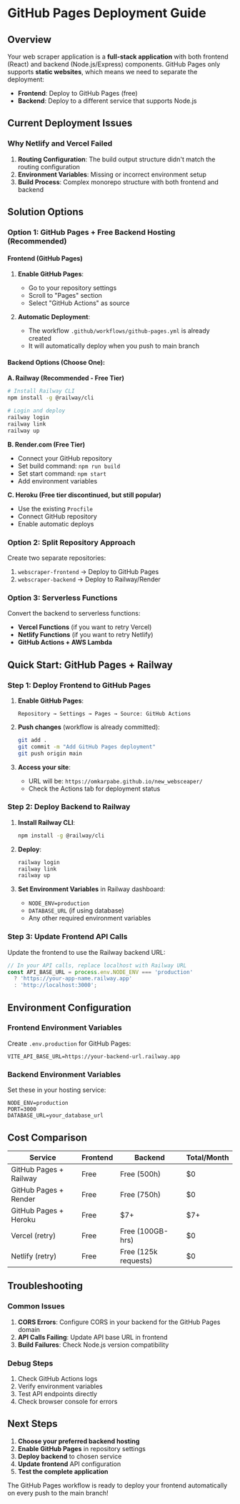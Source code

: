 # GitHub Pages Deployment Guide

## Overview

Your web scraper application is a **full-stack application** with both frontend (React) and backend (Node.js/Express) components. GitHub Pages only supports **static websites**, which means we need to separate the deployment:

- **Frontend**: Deploy to GitHub Pages (free)
- **Backend**: Deploy to a different service that supports Node.js

## Current Deployment Issues

### Why Netlify and Vercel Failed
1. **Routing Configuration**: The build output structure didn't match the routing configuration
2. **Environment Variables**: Missing or incorrect environment setup
3. **Build Process**: Complex monorepo structure with both frontend and backend

## Solution Options

### Option 1: GitHub Pages + Free Backend Hosting (Recommended)

#### Frontend (GitHub Pages)
1. **Enable GitHub Pages**:
   - Go to your repository settings
   - Scroll to "Pages" section
   - Select "GitHub Actions" as source

2. **Automatic Deployment**:
   - The workflow `.github/workflows/github-pages.yml` is already created
   - It will automatically deploy when you push to main branch

#### Backend Options (Choose One):

**A. Railway (Recommended - Free Tier)**
```bash
# Install Railway CLI
npm install -g @railway/cli

# Login and deploy
railway login
railway link
railway up
```

**B. Render.com (Free Tier)**
- Connect your GitHub repository
- Set build command: `npm run build`
- Set start command: `npm start`
- Add environment variables

**C. Heroku (Free tier discontinued, but still popular)**
- Use the existing `Procfile`
- Connect GitHub repository
- Enable automatic deploys

### Option 2: Split Repository Approach

Create two separate repositories:
1. `webscraper-frontend` → Deploy to GitHub Pages
2. `webscraper-backend` → Deploy to Railway/Render

### Option 3: Serverless Functions

Convert the backend to serverless functions:
- **Vercel Functions** (if you want to retry Vercel)
- **Netlify Functions** (if you want to retry Netlify)
- **GitHub Actions + AWS Lambda**

## Quick Start: GitHub Pages + Railway

### Step 1: Deploy Frontend to GitHub Pages

1. **Enable GitHub Pages**:
   ```
   Repository → Settings → Pages → Source: GitHub Actions
   ```

2. **Push changes** (workflow is already committed):
   ```bash
   git add .
   git commit -m "Add GitHub Pages deployment"
   git push origin main
   ```

3. **Access your site**:
   - URL will be: `https://omkarpabe.github.io/new_websceaper/`
   - Check the Actions tab for deployment status

### Step 2: Deploy Backend to Railway

1. **Install Railway CLI**:
   ```bash
   npm install -g @railway/cli
   ```

2. **Deploy**:
   ```bash
   railway login
   railway link
   railway up
   ```

3. **Set Environment Variables** in Railway dashboard:
   - `NODE_ENV=production`
   - `DATABASE_URL` (if using database)
   - Any other required environment variables

### Step 3: Update Frontend API Calls

Update the frontend to use the Railway backend URL:

```typescript
// In your API calls, replace localhost with Railway URL
const API_BASE_URL = process.env.NODE_ENV === 'production' 
  ? 'https://your-app-name.railway.app'
  : 'http://localhost:3000';
```

## Environment Configuration

### Frontend Environment Variables
Create `.env.production` for GitHub Pages:
```
VITE_API_BASE_URL=https://your-backend-url.railway.app
```

### Backend Environment Variables
Set these in your hosting service:
```
NODE_ENV=production
PORT=3000
DATABASE_URL=your_database_url
```

## Cost Comparison

| Service | Frontend | Backend | Total/Month |
|---------|----------|---------|-------------|
| GitHub Pages + Railway | Free | Free (500h) | $0 |
| GitHub Pages + Render | Free | Free (750h) | $0 |
| GitHub Pages + Heroku | Free | $7+ | $7+ |
| Vercel (retry) | Free | Free (100GB-hrs) | $0 |
| Netlify (retry) | Free | Free (125k requests) | $0 |

## Troubleshooting

### Common Issues
1. **CORS Errors**: Configure CORS in your backend for the GitHub Pages domain
2. **API Calls Failing**: Update API base URL in frontend
3. **Build Failures**: Check Node.js version compatibility

### Debug Steps
1. Check GitHub Actions logs
2. Verify environment variables
3. Test API endpoints directly
4. Check browser console for errors

## Next Steps

1. **Choose your preferred backend hosting**
2. **Enable GitHub Pages** in repository settings
3. **Deploy backend** to chosen service
4. **Update frontend** API configuration
5. **Test the complete application**

The GitHub Pages workflow is ready to deploy your frontend automatically on every push to the main branch!